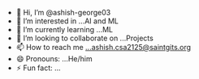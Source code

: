 - 👋 Hi, I’m @ashish-george03
- 👀 I’m interested in ...AI and ML
- 🌱 I’m currently learning ...ML
- 💞️ I’m looking to collaborate on ...Projects
- 📫 How to reach me ...ashish.csa2125@saintgits.org
- 😄 Pronouns: ...He/him
- ⚡ Fun fact: ...

